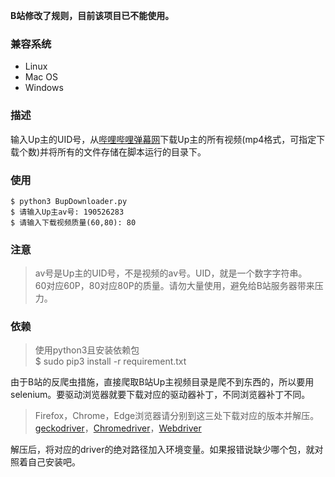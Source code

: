 **B站修改了规则，目前该项目已不能使用。**

### 兼容系统 
- Linux
- Mac OS
- Windows

### 描述 
输入Up主的UID号，从[哔哩哔哩弹幕网](https://www.bilibili.com/)下载Up主的所有视频(mp4格式，可指定下载个数)并将所有的文件存储在脚本运行的目录下。

### 使用 
	$ python3 BupDownloader.py
	$ 请输入Up主av号: 190526283 
	$ 请输入下载视频质量(60,80): 80

### 注意 
> av号是Up主的UID号，不是视频的av号。UID，就是一个数字字符串。  
> 60对应60P，80对应80P的质量。请勿大量使用，避免给B站服务器带来压力。  


### 依赖 
> 使用python3且安装依赖包  
> $ sudo pip3 install -r requirement.txt  

由于B站的反爬虫措施，直接爬取B站Up主视频目录是爬不到东西的，所以要用selenium。要驱动浏览器就要下载对应的驱动器补丁，不同浏览器补丁不同。  
> Firefox，Chrome，Edge浏览器请分别到这三处下载对应的版本并解压。  
<a href="https://github.com/mozilla/geckodriver/releases/tag/v0.24.0">geckodriver</a>，<a href="https://sites.google.com/a/chromium.org/chromedriver/">Chromedriver</a>，<a href="https://developer.microsoft.com/en-us/microsoft-edge/tools/webdriver/">Webdriver</a>

解压后，将对应的driver的绝对路径加入环境变量。如果报错说缺少哪个包，就对照着自己安装吧。
